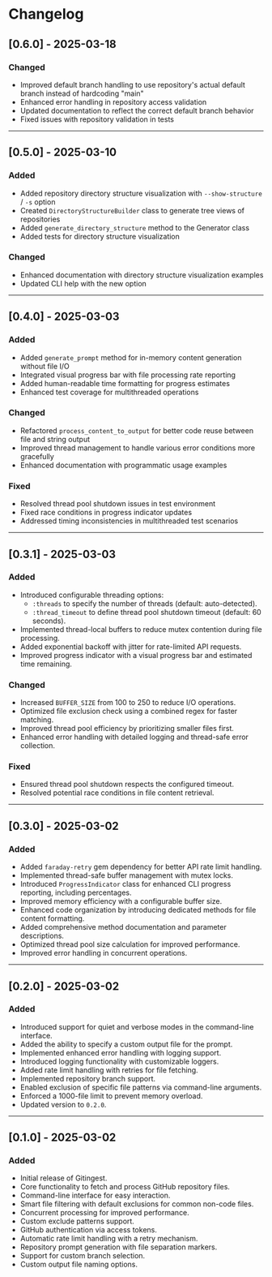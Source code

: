 # Changelog

## [0.6.0] - 2025-03-18

### Changed
- Improved default branch handling to use repository's actual default branch instead of hardcoding "main"
- Enhanced error handling in repository access validation
- Updated documentation to reflect the correct default branch behavior
- Fixed issues with repository validation in tests

---

## [0.5.0] - 2025-03-10

### Added
- Added repository directory structure visualization with `--show-structure` / `-s` option
- Created `DirectoryStructureBuilder` class to generate tree views of repositories
- Added `generate_directory_structure` method to the Generator class
- Added tests for directory structure visualization

### Changed
- Enhanced documentation with directory structure visualization examples
- Updated CLI help with the new option

---

## [0.4.0] - 2025-03-03

### Added
- Added `generate_prompt` method for in-memory content generation without file I/O
- Integrated visual progress bar with file processing rate reporting
- Added human-readable time formatting for progress estimates
- Enhanced test coverage for multithreaded operations

### Changed
- Refactored `process_content_to_output` for better code reuse between file and string output
- Improved thread management to handle various error conditions more gracefully
- Enhanced documentation with programmatic usage examples

### Fixed
- Resolved thread pool shutdown issues in test environment
- Fixed race conditions in progress indicator updates
- Addressed timing inconsistencies in multithreaded test scenarios

---

## [0.3.1] - 2025-03-03

### Added
- Introduced configurable threading options:
  - `:threads` to specify the number of threads (default: auto-detected).
  - `:thread_timeout` to define thread pool shutdown timeout (default: 60 seconds).
- Implemented thread-local buffers to reduce mutex contention during file processing.
- Added exponential backoff with jitter for rate-limited API requests.
- Improved progress indicator with a visual progress bar and estimated time remaining.

### Changed
- Increased `BUFFER_SIZE` from 100 to 250 to reduce I/O operations.
- Optimized file exclusion check using a combined regex for faster matching.
- Improved thread pool efficiency by prioritizing smaller files first.
- Enhanced error handling with detailed logging and thread-safe error collection.

### Fixed
- Ensured thread pool shutdown respects the configured timeout.
- Resolved potential race conditions in file content retrieval.

---

## [0.3.0] - 2025-03-02

### Added
- Added `faraday-retry` gem dependency for better API rate limit handling.
- Implemented thread-safe buffer management with mutex locks.
- Introduced `ProgressIndicator` class for enhanced CLI progress reporting, including percentages.
- Improved memory efficiency with a configurable buffer size.
- Enhanced code organization by introducing dedicated methods for file content formatting.
- Added comprehensive method documentation and parameter descriptions.
- Optimized thread pool size calculation for improved performance.
- Improved error handling in concurrent operations.

---

## [0.2.0] - 2025-03-02

### Added
- Introduced support for quiet and verbose modes in the command-line interface.
- Added the ability to specify a custom output file for the prompt.
- Implemented enhanced error handling with logging support.
- Introduced logging functionality with customizable loggers.
- Added rate limit handling with retries for file fetching.
- Implemented repository branch support.
- Enabled exclusion of specific file patterns via command-line arguments.
- Enforced a 1000-file limit to prevent memory overload.
- Updated version to `0.2.0`.

---

## [0.1.0] - 2025-03-02

### Added
- Initial release of Gitingest.
- Core functionality to fetch and process GitHub repository files.
- Command-line interface for easy interaction.
- Smart file filtering with default exclusions for common non-code files.
- Concurrent processing for improved performance.
- Custom exclude patterns support.
- GitHub authentication via access tokens.
- Automatic rate limit handling with a retry mechanism.
- Repository prompt generation with file separation markers.
- Support for custom branch selection.
- Custom output file naming options.